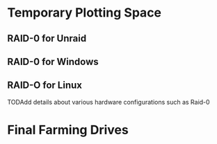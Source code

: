 # Temporary Plotting Space

## RAID-0 for Unraid

## RAID-0 for Windows

## RAID-O for Linux

TODAdd details about various hardware configurations such as Raid-0 


# Final Farming Drives